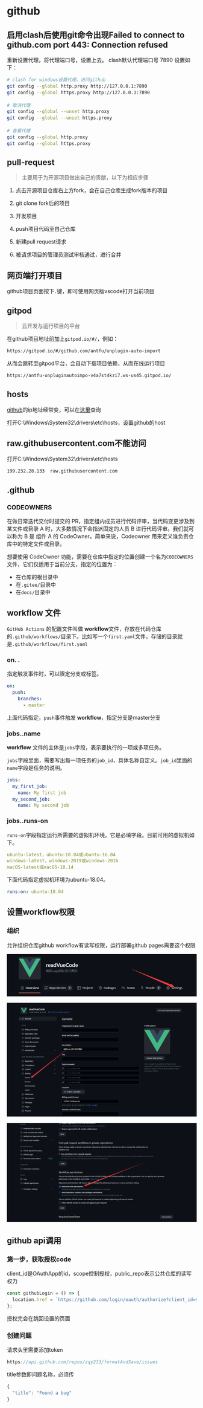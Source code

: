 # github

## 启用clash后使用git命令出现Failed to connect to github.com port 443: Connection refused

重新设置代理，将代理端口号，设置上去。 clash默认代理端口号 7890 设置如下：

```sh
# clash for windows设置代理，访问github
git config --global http.proxy http://127.0.0.1:7890
git config --global https.proxy http://127.0.0.1:7890

# 取消代理
git config --global --unset http.proxy
git config --global --unset https.proxy

# 查看代理
git config --global http.proxy
git config --global https.proxy
```

## pull-request

> 主要用于为开源项目做出自己的贡献，以下为相应步骤

1. 点击开源项目仓库右上方fork，会在自己仓库生成fork版本的项目

2. git clone fork后的项目

3. 开发项目

4. push项目代码至自己仓库

5. 新建pull request请求

6. 被请求项目的管理员测试审核通过，进行合并

## 网页端打开项目

github项目页面按下`.`键，即可使用网页版vscode打开当前项目

## gitpod

> 云开发与运行项目的平台

在github项目地址前加上`gitpod.io/#/`，例如：

```sh
https://gitpod.io/#/github.com/antfu/unplugin-auto-import
```

从而会跳转至gitpod平台，会自动下载项目依赖，从而在线运行项目

```sh
https://antfu-unpluginautoimpo-v4a7st4kzi7.ws-us45.gitpod.io/
```

## hosts

[github](https://so.csdn.net/so/search?q=github&spm=1001.2101.3001.7020)的ip地址经常变，可以在[这里](https://www.ipaddress.com/)查询

打开C:\Windows\System32\drivers\etc\hosts，设置github的host

## raw.githubusercontent.com不能访问

打开C:\Windows\System32\drivers\etc\hosts

```sh
199.232.28.133  raw.githubusercontent.com
```

## .github

### CODEOWNERS

在做日常迭代交付时提交的 PR，指定组内成员进行代码评审，当代码变更涉及到某文件或目录 A 时，大多数情况下会指派固定的人员 B 进行代码评审。我们就可以称为 B 是 组件 A 的 CodeOwner。简单来说，Codeowner 用来定义谁负责仓库中的特定文件或目录。

想要使用 CodeOwner 功能，需要在仓库中指定的位置创建一个名为`CODEOWNERS`文件，它们仅适用于当前分支，指定的位置为：

- 在仓库的根目录中
- 在`.gitee/`目录中
- 在`docs/`目录中

## workflow 文件

`GitHub Actions` 的配置文件叫做 **workflow**文件，存放在代码仓库的`.github/workflows/`目录下。比如写一个`first.yaml`文件，存储的目录就是`.github/workflows/first.yaml`

### on. .

指定触发事件时，可以限定分支或标签。

```yaml
on:
  push:
    branches:
      - master
```

上面代码指定，`push`事件触发 **workflow**，指定分支是master分支

### jobs..name

**workflow** 文件的主体是`jobs`字段，表示要执行的一项或多项任务。

`jobs`字段里面，需要写出每一项任务的`job_id`，具体名称自定义。`job_id`里面的`name`字段是任务的说明。

```yaml
jobs:
  my_first_job:
    name: My first job
  my_second_job:
    name: My second job
```

### jobs..runs-on

`runs-on`字段指定运行所需要的虚拟机环境。它是必填字段。目前可用的虚拟机如下。

```yaml
ubuntu-latest，ubuntu-18.04或ubuntu-16.04
windows-latest，windows-2019或windows-2016
macOS-latest或macOS-10.14
```

下面代码指定虚拟机环境为ubuntu-18.04。

```yaml
runs-on: ubuntu-18.04
```

## 设置workflow权限

### 组织

允许组织仓库github workflow有读写权限，运行部署github pages需要这个权限

![image-20230402115653179](../../imgs/image-20230402115653179.png)

![image-20230402121140476](../../imgs/image-20230402121140476.png)

![image-20230402121157809](../../imgs/image-20230402121157809.png)

## github api调用

### 第一步，获取授权code

client_id是OAuthApp的id，scope控制授权，public_repo表示公共仓库的读写权力

```js
const githubLogin = () => {
  location.href = `https://github.com/login/oauth/authorize?client_id=${client_id}&scope=public_repo`;
};
```

授权完会在跳回设置的页面

### 创建问题

请求头里需要添加token

```js
https://api.github.com/repos/zqy233/formatAndSave/issues
```

title参数即问题名称，必须传

```js
{
  "title": "Found a bug"
}
```
